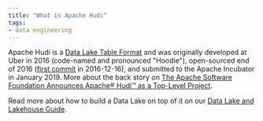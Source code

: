 ```yaml
---
title: "What is Apache Hudi"
tags:
- data engineering
---
```

Apache Hudi is a [Data Lake Table Format](term/data%20lake%20table%20format.md) and was originally developed at Uber in 2016 (code-named and pronounced "Hoodie"), open-sourced end of 2016 ([first commit](https://github.com/apache/hudi/commit/0512da094bad2f3bcd2ddddc29e8abfec175dcfe) in 2016-12-16), and submitted to the Apache Incubator in January 2019. More about the back story on [The Apache Software Foundation Announces Apache® Hudi™ as a Top-Level Project](https://www.globenewswire.com/news-release/2020/06/04/2043732/0/en/The-Apache-Software-Foundation-Announces-Apache-Hudi-as-a-Top-Level-Project.html).

Read more about how to build a Data Lake on top of it on our [Data Lake and Lakehouse Guide](https://airbyte.com/blog/data-lake-lakehouse-guide-powered-by-table-formats-delta-lake-iceberg-hudi).